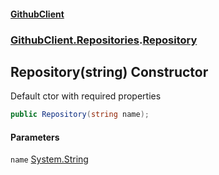 #### [GithubClient](index 'index')
### [GithubClient.Repositories](GithubClient.Repositories 'GithubClient.Repositories').[Repository](GithubClient.Repositories.Repository 'GithubClient.Repositories.Repository')

## Repository(string) Constructor

Default ctor with required properties

```csharp
public Repository(string name);
```
#### Parameters

<a name='GithubClient.Repositories.Repository.Repository(string).name'></a>

`name` [System.String](https://docs.microsoft.com/en-us/dotnet/api/System.String 'System.String')